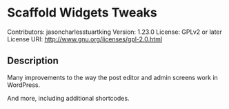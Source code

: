 # Scaffold Widgets Tweaks
Contributors: jasoncharlesstuartking
Version: 1.23.0
License: GPLv2 or later
License URI: http://www.gnu.org/licenses/gpl-2.0.html

## Description

Many improvements to the way the post editor and admin screens work in WordPress.

And more, including additional shortcodes.

